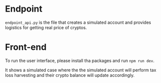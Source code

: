 # Endpoint
```endpoint_api.py``` is the file that creates a simulated account and provides logistics for getting real price of cryptos.

# Front-end
To run the user interface, please install tha packages and run ```npm run dev```.

It shows a simulated case where the the simulated account will perform tax loss harvesting and their crypto balance will update accordingly.
